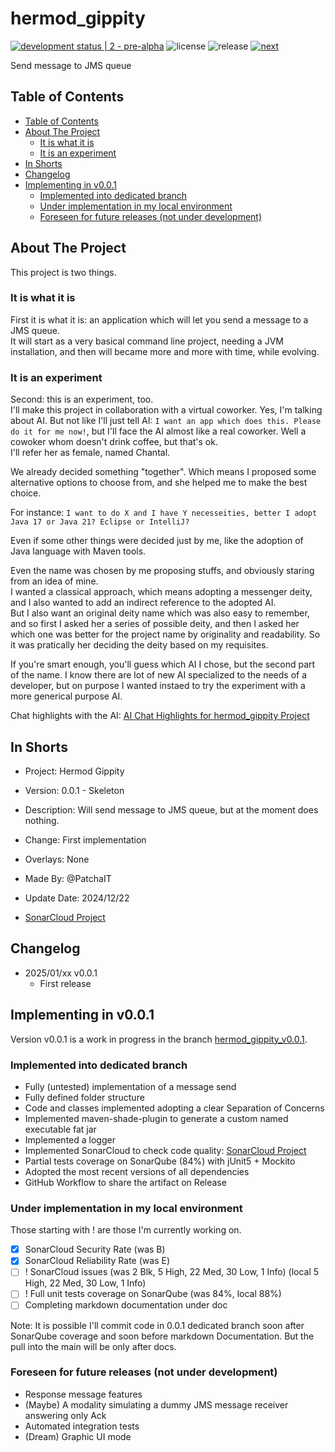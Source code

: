 <!-- omit from toc -->
# hermod_gippity

[![development status | 2 - pre-alpha](https://img.shields.io/badge/development_status-2_--_pre--alpha-cyan)](https://pypi.org/classifiers/)
![license](https://img.shields.io/badge/license-MIT-green)
![release](https://img.shields.io/github/v/release/PatchaIT/hermod_gippity)
[![next](https://img.shields.io/badge/next-v0.0.1-yellow)](https://github.com/PatchaIT/hermod_gippity/tree/hermod_gippity_v0.0.1)

Send message to JMS queue

## Table of Contents

* [Table of Contents](#table-of-contents)
* [About The Project](#about-the-project)
  * [It is what it is](#it-is-what-it-is)
  * [It is an experiment](#it-is-an-experiment)
* [In Shorts](#in-shorts)
* [Changelog](#changelog)
* [Implementing in v0.0.1](#implementing-in-v001)
  * [Implemented into dedicated branch](#implemented-into-dedicated-branch)
  * [Under implementation in my local environment](#under-implementation-in-my-local-environment)
  * [Foreseen for future releases (not under development)](#foreseen-for-future-releases-not-under-development)

## About The Project

This project is two things.

### It is what it is

First it is what it is: an application which will let you send a message
    to a JMS queue.  
  It will start as a very basical command line project, needing a JVM
    installation, and then will became more and more with time, while evolving.

### It is an experiment

Second: this is an experiment, too.  
  I'll make this project in collaboration with a virtual coworker.
  Yes, I'm talking about AI.
  But not like I'll just tell AI: `I want an app which does this. Please
    do it for me now!`, but I'll face the AI almost like a real coworker.
  Well a cowoker whom doesn't drink coffee, but that's ok.  
  I'll refer her as female, named Chantal.

We already decided something "together". Which means I proposed some
  alternative options to choose from, and she helped me to make the
  best choice.

For instance: `I want to do X and I have Y necesseities, better I adopt
  Java 17 or Java 21? Eclipse or IntelliJ?`

Even if some other things were decided just by me, like the adoption of Java
  language with Maven tools.

Even the name was chosen by me proposing stuffs, and obviously staring
  from an idea of mine.  
I wanted a classical approach, which means adopting a messenger deity, and
  I also wanted to add an indirect reference to the adopted AI.  
But I also want an original deity name which was also easy to remember, and
  so first I asked her a series of possible deity, and then I asked her which
  one was better for the project name by originality and readability.
So it was pratically her deciding the deity based on my requisites.

If you're smart enough, you'll guess which AI I chose, but the second part
  of the name.
I know there are lot of new AI specialized to the needs of a developer, but
  on purpose I wanted instaed to try the experiment with a more generical
  purpose AI.

Chat highlights with the AI:
 [AI Chat Highlights for hermod_gippity Project](https://gist.github.com/PatchaIT/018625b7f192eb3494882ad85ae7d6fd#file-aihighlights_hermodgippity-md)

## In Shorts

* Project: Hermod Gippity
* Version: 0.0.1 - Skeleton
* Description: Will send message to JMS queue, but at the moment does nothing.
* Change: First implementation
* Overlays: None
* Made By: @PatchaIT
* Update Date: 2024/12/22

* [SonarCloud Project](https://sonarcloud.io/summary/overall?id=PatchaIT_hermod_gippity&branch=main)

## Changelog

* 2025/01/xx v0.0.1
  * First release

## Implementing in v0.0.1

Version v0.0.1 is a work in progress in the branch
  [hermod_gippity_v0.0.1](https://github.com/PatchaIT/hermod_gippity/tree/hermod_gippity_v0.0.1).

### Implemented into dedicated branch

* Fully (untested) implementation of a message send
* Fully defined folder structure
* Code and classes implemented adopting a clear Separation of Concerns
* Implemented maven-shade-plugin to generate a custom named executable fat jar
* Implemented a logger
* Implemented SonarCloud to check code quality:
  [SonarCloud Project](https://sonarcloud.io/summary/overall?id=PatchaIT_hermod_gippity)
* Partial tests coverage on SonarQube (84%) with jUnit5 + Mockito
* Adopted the most recent versions of all dependencies
* GitHub Workflow to share the artifact on Release

### Under implementation in my local environment

Those starting with ! are those I'm currently working on.

* [x] SonarCloud Security Rate (was B)
* [x] SonarCloud Reliability Rate (was E)
* [ ] ! SonarCloud issues (was 2 Blk, 5 High, 22 Med, 30 Low, 1 Info) (local 5 High, 22 Med, 30 Low, 1 Info)
* [ ] ! Full unit tests coverage on SonarQube (was 84%, local 88%)
* [ ] Completing markdown documentation under doc

Note: It is possible I'll commit code in 0.0.1 dedicated branch soon after
  SonarQube coverage and soon before markdown Documentation.
But the pull into the main will be only after docs.

### Foreseen for future releases (not under development)

* Response message features
* (Maybe) A modality simulating a dummy JMS message receiver answering only Ack
* Automated integration tests
* (Dream) Graphic UI mode
